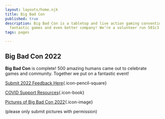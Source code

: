 ```yaml
---
layout: layouts/home.njk
title: Big Bad Con
published: true
description: Big Bad Con is a tabletop and live action gaming convention featuring
  fantastic games and even better company! We’re a volunteer run 501c3 non-profit!
tags: pages

---
```

## Big Bad Con 2022

**Big Bad Con** is complete! 500 amazing humans came out to celebrate games and community. Together we put on a fantastic event!

[Submit 2022 Feedback Here](https://bigbadcon.com/feedback){.icon-pencil-square}

[COVID Support Resources](https://www.bigbadcon.com/covid-19-support-resources/){.icon-book}

[Pictures of Big Bad Con 2022](https://photos.app.goo.gl/Dr1BMhnSsVoYjMr26){.icon-image}

(please only submit pictures with permission)